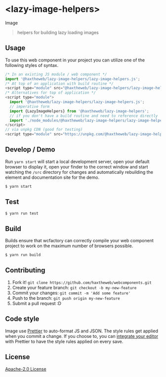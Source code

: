 # &lt;lazy-image-helpers&gt;

Image
> helpers for building lazy loading images

## Usage
To use this web component in your project you can utilize one of the following styles of syntax.

```js
/* In an existing JS module / web component */
import '@haxtheweb/lazy-image-helpers/lazy-image-helpers.js';
/* At top of an application with build routine */
<script type="module" src="@haxtheweb/lazy-image-helpers/lazy-image-helpers.js"></script>
/* Alternatives for top of application */
<script type="module">
  import '@haxtheweb/lazy-image-helpers/lazy-image-helpers.js';
  // imperative form
  import {LazyImageHelpers} from '@haxtheweb/lazy-image-helpers';
  // if you don't have a build routine and need to reference directly
  import './node_modules/@haxtheweb/lazy-image-helpers/lazy-image-helpers.js';
</script>
// via unpkg CDN (good for testing)
<script type="module" src="https://unpkg.com/@haxtheweb/lazy-image-helpers/lazy-image-helpers.js"></script>
```

## Develop / Demo
Run `yarn start` will start a local development server, open your default browser to display it, open your finder to the correct window and start watching the `/src` directory for changes and automatically rebuilding the element and documentation site for the demo.
```bash
$ yarn start
```

## Test

```bash
$ yarn run test
```

## Build
Builds ensure that wcfactory can correctly compile your web component project to
work on the maximum number of browsers possible.
```bash
$ yarn run build
```

## Contributing

1. Fork it! `git clone https://github.com/haxtheweb/webcomponents.git`
2. Create your feature branch: `git checkout -b my-new-feature`
3. Commit your changes: `git commit -m 'Add some feature'`
4. Push to the branch: `git push origin my-new-feature`
5. Submit a pull request :D

## Code style

Image  use [Prettier][prettier] to auto-format JS and JSON.  The style rules get applied when you commit a change.  If you choose to, you can [integrate your editor][prettier-ed] with Prettier to have the style rules applied on every save.

[prettier]: https://github.com/prettier/prettier/
[prettier-ed]: https://github.com/prettier/prettier/#editor-integration
[polyserve]: https://github.com/Polymer/polyserve
[web-component-tester]: https://github.com/Polymer/web-component-tester

## License
[Apache-2.0 License](http://opensource.org/licenses/Apache-2.0)